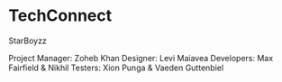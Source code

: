 # TechConnect



StarBoyzz

Project Manager: Zoheb Khan
Designer: Levi Maiavea
Developers: Max Fairfield & Nikhil
Testers: Xion Punga & Vaeden Guttenbiel
